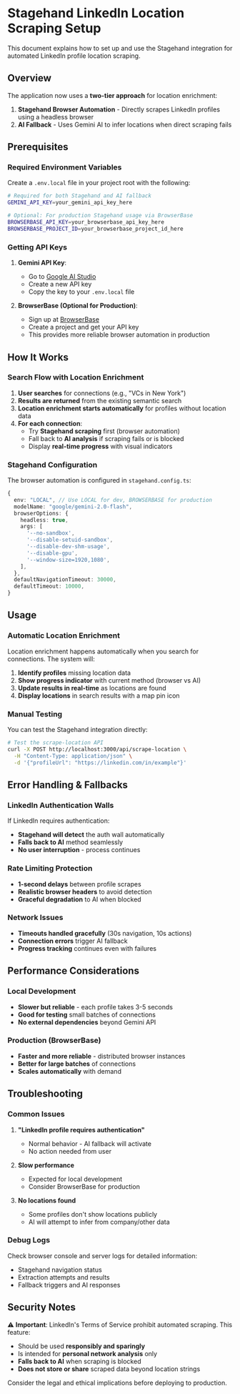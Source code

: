 # Stagehand LinkedIn Location Scraping Setup

This document explains how to set up and use the Stagehand integration for automated LinkedIn profile location scraping.

## Overview

The application now uses a **two-tier approach** for location enrichment:

1. **Stagehand Browser Automation** - Directly scrapes LinkedIn profiles using a headless browser
2. **AI Fallback** - Uses Gemini AI to infer locations when direct scraping fails

## Prerequisites

### Required Environment Variables

Create a `.env.local` file in your project root with the following:

```bash
# Required for both Stagehand and AI fallback
GEMINI_API_KEY=your_gemini_api_key_here

# Optional: For production Stagehand usage via BrowserBase
BROWSERBASE_API_KEY=your_browserbase_api_key_here
BROWSERBASE_PROJECT_ID=your_browserbase_project_id_here
```

### Getting API Keys

1. **Gemini API Key**: 
   - Go to [Google AI Studio](https://aistudio.google.com/app/apikey)
   - Create a new API key
   - Copy the key to your `.env.local` file

2. **BrowserBase (Optional for Production)**:
   - Sign up at [BrowserBase](https://browserbase.com)
   - Create a project and get your API key
   - This provides more reliable browser automation in production

## How It Works

### Search Flow with Location Enrichment

1. **User searches** for connections (e.g., "VCs in New York")
2. **Results are returned** from the existing semantic search
3. **Location enrichment starts automatically** for profiles without location data
4. **For each connection**:
   - Try **Stagehand scraping** first (browser automation)
   - Fall back to **AI analysis** if scraping fails or is blocked
   - Display **real-time progress** with visual indicators

### Stagehand Configuration

The browser automation is configured in `stagehand.config.ts`:

```typescript
{
  env: "LOCAL", // Use LOCAL for dev, BROWSERBASE for production
  modelName: "google/gemini-2.0-flash",
  browserOptions: {
    headless: true,
    args: [
      '--no-sandbox',
      '--disable-setuid-sandbox',
      '--disable-dev-shm-usage',
      '--disable-gpu',
      '--window-size=1920,1080',
    ],
  },
  defaultNavigationTimeout: 30000,
  defaultTimeout: 10000,
}
```

## Usage

### Automatic Location Enrichment

Location enrichment happens automatically when you search for connections. The system will:

1. **Identify profiles** missing location data
2. **Show progress indicator** with current method (browser vs AI)
3. **Update results in real-time** as locations are found
4. **Display locations** in search results with a map pin icon

### Manual Testing

You can test the Stagehand integration directly:

```bash
# Test the scrape-location API
curl -X POST http://localhost:3000/api/scrape-location \
  -H "Content-Type: application/json" \
  -d '{"profileUrl": "https://linkedin.com/in/example"}'
```

## Error Handling & Fallbacks

### LinkedIn Authentication Walls

If LinkedIn requires authentication:
- **Stagehand will detect** the auth wall automatically  
- **Falls back to AI** method seamlessly
- **No user interruption** - process continues

### Rate Limiting Protection

- **1-second delays** between profile scrapes
- **Realistic browser headers** to avoid detection
- **Graceful degradation** to AI when blocked

### Network Issues

- **Timeouts handled gracefully** (30s navigation, 10s actions)
- **Connection errors** trigger AI fallback
- **Progress tracking** continues even with failures

## Performance Considerations

### Local Development
- **Slower but reliable** - each profile takes 3-5 seconds
- **Good for testing** small batches of connections
- **No external dependencies** beyond Gemini API

### Production (BrowserBase)
- **Faster and more reliable** - distributed browser instances
- **Better for large batches** of connections
- **Scales automatically** with demand

## Troubleshooting

### Common Issues

1. **"LinkedIn profile requires authentication"**
   - Normal behavior - AI fallback will activate
   - No action needed from user

2. **Slow performance**
   - Expected for local development
   - Consider BrowserBase for production

3. **No locations found**
   - Some profiles don't show locations publicly
   - AI will attempt to infer from company/other data

### Debug Logs

Check browser console and server logs for detailed information:
- Stagehand navigation status
- Extraction attempts and results  
- Fallback triggers and AI responses

## Security Notes

⚠️ **Important**: LinkedIn's Terms of Service prohibit automated scraping. This feature:
- Should be used **responsibly and sparingly**
- Is intended for **personal network analysis** only
- **Falls back to AI** when scraping is blocked
- **Does not store or share** scraped data beyond location strings

Consider the legal and ethical implications before deploying to production. 